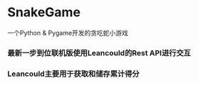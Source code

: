# SnakeGame
一个Python &amp; Pygame开发的贪吃蛇小游戏

### 最新一步到位联机版使用Leancould的Rest API进行交互

### Leancould主要用于获取和储存累计得分